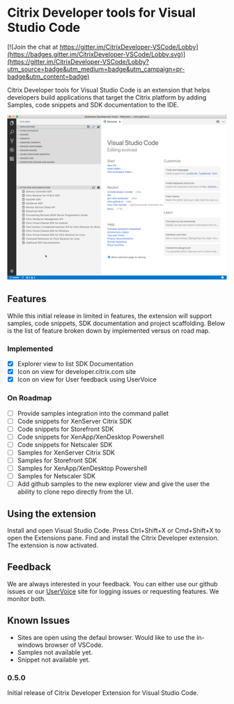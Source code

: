 # Citrix Developer tools for Visual Studio Code

[![Join the chat at https://gitter.im/CitrixDeveloper-VSCode/Lobby](https://badges.gitter.im/CitrixDeveloper-VSCode/Lobby.svg)](https://gitter.im/CitrixDeveloper-VSCode/Lobby?utm_source=badge&utm_medium=badge&utm_campaign=pr-badge&utm_content=badge)

Citrix Developer tools for Visual Studio Code is an extension that helps developers build applications that target the Citrix platform by adding Samples, code snippets and SDK documentation to the IDE.

![Main Window View](images/mainview.png)

## Features

While this initial release in limited in features, the extension will support samples, code snippets, SDK documentation and project scaffolding. Below is the list of feature broken down by implemented versus on road map.

### Implemented
 - [x] Explorer view to list SDK Documentation
 - [x] Icon on view for developer.citrix.com site
 - [x] Icon on view for  User feedback using UserVoice

### On Roadmap
 - [ ] Provide samples integration into the command pallet
 - [ ] Code snippets for XenServer Citrix SDK
 - [ ] Code snippets for Storefront SDK
 - [ ] Code snippets for XenApp/XenDesktop Powershell
 - [ ] Code snippets for Netscaler SDK
 - [ ] Samples for XenServer Citrix SDK
 - [ ] Samples for Storefront SDK
 - [ ] Samples for XenApp/XenDesktop Powershell
 - [ ] Samples for Netscaler SDK
 - [ ] Add github samples to the new explorer view and give the user the ability to clone repo directly from the UI.

## Using the extension

Install and open Visual Studio Code. Press Ctrl+Shift+X or Cmd+Shift+X to open the Extensions pane. Find and install the Citrix Developer extension.  The extension is now activated.

## Feedback
We are always interested in your feedback. You can either use our github issues or our [UserVoice](http://www.tinyurl.com/citrixuservoice) site for logging issues or requesting features. We monitor both.
## Known Issues

 - Sites are open using the defaul browser. Would like to use the in-windows browser of VSCode.
 - Samples not available yet.
 - Snippet not available yet.

### 0.5.0
Initial release of Citrix Developer Extension for Visual Studio Code.

